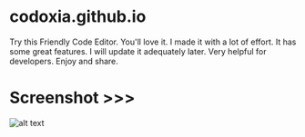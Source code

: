# codoxia.github.io

 Try this Friendly Code Editor. You'll love it. I made it with a lot of effort. It has some great features. I will update it adequately later. Very helpful for developers. Enjoy and share.
 
 # Screenshot >>>
 ![alt text](https://github.com/AhsanParadise/ahsanparadise.github.io/blob/master/ScreenShot.jpg?raw=true)
